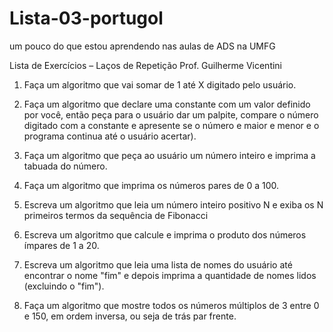 # Lista-03-portugol
um pouco do que estou aprendendo nas aulas de ADS na UMFG

Lista de Exercícios – Laços de Repetição
Prof. Guilherme Vicentini

1. Faça um algoritmo que vai somar de 1 até X digitado pelo usuário.

2. Faça um algoritmo que declare uma constante com um valor definido por você, então peça
para o usuário dar um palpite, compare o número digitado com a constante e apresente se o
número e maior e menor e o programa continua até o usuário acertar).

3. Faça um algoritmo que peça ao usuário um número inteiro e imprima a tabuada do número.

4. Faça um algoritmo que imprima os números pares de 0 a 100.

5. Escreva um algoritmo que leia um número inteiro positivo N e exiba os N primeiros termos da
sequência de Fibonacci

6. Escreva um algoritmo que calcule e imprima o produto dos números ímpares de 1 a 20.

7. Escreva um algoritmo que leia uma lista de nomes do usuário até encontrar o nome "fim" e
depois imprima a quantidade de nomes lidos (excluindo o "fim").

8. Faça um algoritmo que mostre todos os números múltiplos de 3 entre 0 e 150, em ordem
inversa, ou seja de trás par frente.
